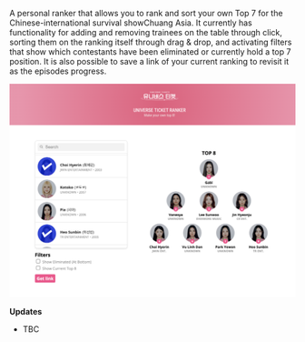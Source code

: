 A personal ranker that allows you to rank and sort your own Top 7 for the Chinese-international survival showChuang Asia. It currently has functionality for adding and removing trainees on the table through click, sorting them on the ranking itself through drag & drop, and activating filters that show which contestants have been eliminated or currently hold a top 7 position. It is also possible to save a link of your current ranking to revisit it as the episodes progress.

![Screenshot](screenshot.png)

<b>Updates</b>
*  TBC

